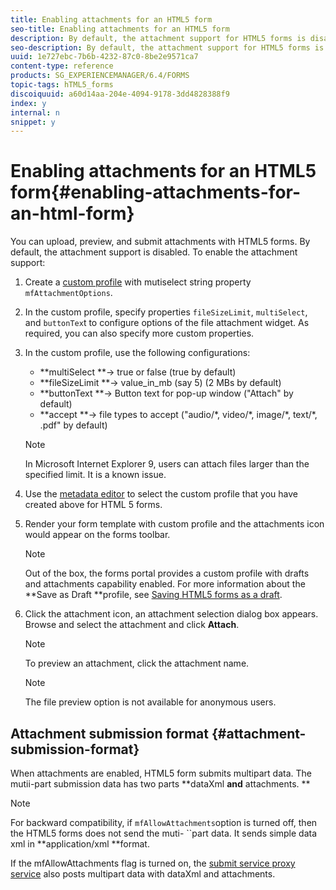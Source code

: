 ```yaml
---
title: Enabling attachments for an HTML5 form
seo-title: Enabling attachments for an HTML5 form
description: By default, the attachment support for HTML5 forms is disabled.
seo-description: By default, the attachment support for HTML5 forms is disabled.
uuid: 1e727ebc-7b6b-4232-87c0-8be2e9571ca7
content-type: reference
products: SG_EXPERIENCEMANAGER/6.4/FORMS
topic-tags: hTML5_forms
discoiquuid: a60d14aa-204e-4094-9178-3dd4828388f9
index: y
internal: n
snippet: y
---
```


# Enabling attachments for an HTML5 form{#enabling-attachments-for-an-html-form}

You can upload, preview, and submit attachments with HTML5 forms. By default, the attachment support is disabled. To enable the attachment support:

1. Create a [custom profile](../../forms/using/custom-profile.md) with mutiselect string property `mfAttachmentOptions`.
1. In the custom profile, specify properties `fileSizeLimit`, `multiSelect`, and `buttonTex`t to configure options of the file attachment widget. As required, you can also specify more custom properties.   

1. In the custom profile, use the following configurations:

    * **multiSelect **-&gt; true or false (true by default)
    * **fileSizeLimit **-&gt; value_in_mb (say 5) (2 MBs by default)
    * **buttonText **-&gt; Button text for pop-up window ("Attach" by default) 
    * **accept **-&gt; file types to accept ("audio/&#42;, video/&#42;, image/&#42;, text/&#42;, .pdf" by default)

   >[!NOTE]
   >
   >In Microsoft Internet Explorer 9, users can attach files larger than the specified limit. It is a known issue.

1. Use the [metadata editor](../../forms/using/manage-form-metadata.md) to select the custom profile that you have created above for HTML 5 forms. 
1. Render your form template with custom profile and the attachments icon would appear on the forms toolbar.

   >[!NOTE]
   >
   >Out of the box, the forms portal provides a custom profile with drafts and attachments capability enabled. For more information about the **Save as Draft **profile, see [Saving HTML5 forms as a draft](../../forms/using/saving-html5-form-draft.md).

1. Click the attachment icon, an attachment selection dialog box appears. Browse and select the attachment and click **Attach**.

   >[!NOTE]
   >
   >To preview an attachment, click the attachment name.

   >[!NOTE]
   >
   >The file preview option is not available for anonymous users.

## Attachment submission format {#attachment-submission-format}

When attachments are enabled, HTML5 form submits multipart data. The mutii-part submission data has two parts **dataXml **and** attachments. **

>[!NOTE]
>
>For backward compatibility, if `mfAllowAttachments`option is turned off, then the HTML5 forms does not send the muti- ``part data. It sends simple data xml in **application/xml **format.

If the mfAllowAttachments flag is turned on, the [submit service proxy service](../../forms/using/service-proxy.md) also posts multipart data with dataXml and attachments.
